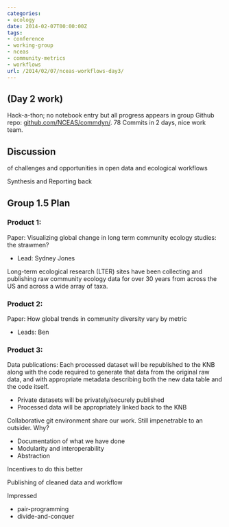 ```yaml
---
categories:
- ecology
date: 2014-02-07T00:00:00Z
tags:
- conference
- working-group
- nceas
- community-metrics
- workflows
url: /2014/02/07/nceas-workflows-day3/
---
```


(Day 2 work)
-----------

Hack-a-thon; no notebook entry but all progress appears in group Github repo: [github.com/NCEAS/commdyn/](https://github.com/NCEAS/commdyn/).  78 Commits in 2 days, nice work team.  


Discussion 
----------

of challenges and opportunities in open data and ecological workflows



Synthesis and Reporting back


Group 1.5 Plan
--------------

### Product 1: 

Paper: Visualizing global change in long term community ecology studies: the strawmen?  

- Lead: Sydney Jones


Long-term ecological research (LTER) sites have been collecting and publishing raw community ecology data for over 30 years from across the US and across a wide array of taxa.


### Product 2: 

Paper: How global trends in community diversity vary by metric

- Leads: Ben 


### Product 3: 

Data publications: Each processed dataset will be republished to the KNB along with the code required to generate that data from the original raw data, and with appropriate metadata describing both the new data table and the code itself.  

- Private datasets will be privately/securely published 
- Processed data will be appropriately linked back to the KNB


Collaborative git environment share our work.  Still impenetrable to an outsider.  Why?


- Documentation of what we have done
- Modularity and interoperability
- Abstraction 

Incentives to do this better

Publishing of cleaned data and workflow

Impressed

- pair-programming
- divide-and-conquer


